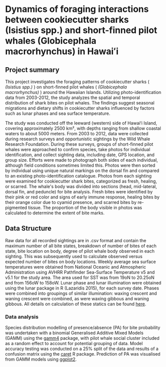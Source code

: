 # Dynamics of foraging interactions between cookiecutter sharks (Isistius spp.) and short-finned pilot whales (Globicephala macrorhynchus) in Hawaiʻi

## Project summary
This project investigates the foraging patterns of cookiecutter sharks (<em> (Isistius spp.) </em>) on short-finned pilot whales (<em> (Globicephala macrorhynchus) </em>)  around the Hawaiian Islands. Utilizing photo-identification data from 2003-2012, the study analyzes the spatial and temporal distribution of shark bites on pilot whales. The findings suggest seasonal migrations and dietary shifts in cookiecutter sharks influenced by factors such as lunar phases and sea surface temperature.

The study was conducted off the leeward (western) side of Hawaiʻi Island, covering approximately 2500 km², with depths ranging from shallow coastal waters to about 5000 meters.
From 2003 to 2012, data were collected during research surveys and opportunistic sightings by the Wild Whale Research Foundation. During these surveys, groups of short-finned pilot whales were approached to confirm species, take photos for individual identification, and collect sighting data, including date, GPS location, and group size. Efforts were made to photograph both sides of each individual, although field conditions sometimes limited this. Photos were then sorted by individual using unique natural markings on the dorsal fin and compared to an existing photo-identification catalogue.
Photos from each sighting were examined for cookiecutter shark bites, categorized as fresh, healing, or scarred. The whale's body was divided into sections (head, mid-lateral, dorsal fin, and peduncle) for bite analysis. Fresh bites were identified by their pink or red color and signs of early immune response, healing bites by their orange color due to cyamid presence, and scarred bites by re-pigmented tissue. The proportion of the body visible in photos was calculated to determine the extent of bite marks.

## Data Structure
Raw data for all recorded sightings are in .csv format and contain the maximum number of all bite states, breakdown of number of bites of each state, bite location on body, degree of pilot whale body observed in each sighting. This was subsequently used to calculate observed versus expected number of bites on body locations. Weekly average sea surface temperatures were obtained from National Oceanic and Atmospheric Administration using AVHRR Pathfinder Sea-Surface Temperature v5 and v5.1 for the study area. The area used for SST was from 19oN to 20.25oN and from 156oW to 158oW. Lunar phase and lunar illumination were obtained using the lunar package in R (Lazaridis 2015), for each survey date. Phases were combined into groupings of similar illumination: waxing crescent and waning crescent were combined, as were waxing gibbous and waning gibbous. All details on calculation of these statics can be found [here](https://github.com/NWMilne/cookiecutters).

### Data analysis
Species distribution modelling of presence/absence (PA) for bite probability was undertaken with a binomial Generalised Additive Mixed Models (GAMM) using the [gamm4](https://github.com/cran/gamm4) package, with pilot whale social cluster included as a random effect to account for potential grouping of data. Model accuracy testing was conducted on a 25% split of the data and results of a confusion matrix using the [caret](https://github.com/topepo/caret/) R package. Prediction of PA was visualised from GAMM models using [ggplot2]( https://github.com/tidyverse/ggplot2).

